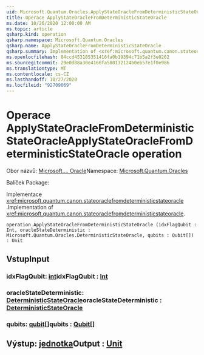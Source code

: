 ```yaml
---
uid: Microsoft.Quantum.Oracles.ApplyStateOracleFromDeterministicStateOracle
title: Operace ApplyStateOracleFromDeterministicStateOracle
ms.date: 10/26/2020 12:00:00 AM
ms.topic: article
qsharp.kind: operation
qsharp.namespace: Microsoft.Quantum.Oracles
qsharp.name: ApplyStateOracleFromDeterministicStateOracle
qsharp.summary: Implementation of <xref:microsoft.quantum.canon.stateoraclefromdeterministicstateoracle>.
ms.openlocfilehash: 84ccd453185351416fa0b19394c71b5a2f3e0262
ms.sourcegitcommit: 29e0d88a30e4166fa580132124b0eb57e1f0e986
ms.translationtype: MT
ms.contentlocale: cs-CZ
ms.lasthandoff: 10/27/2020
ms.locfileid: "92709069"
---
```

# <a name="applystateoraclefromdeterministicstateoracle-operation"></a><span data-ttu-id="52b14-102">Operace ApplyStateOracleFromDeterministicStateOracle</span><span class="sxs-lookup"><span data-stu-id="52b14-102">ApplyStateOracleFromDeterministicStateOracle operation</span></span>

<span data-ttu-id="52b14-103">Obor názvů: [Microsoft.... Oracle](xref:Microsoft.Quantum.Oracles)</span><span class="sxs-lookup"><span data-stu-id="52b14-103">Namespace: [Microsoft.Quantum.Oracles](xref:Microsoft.Quantum.Oracles)</span></span>

<span data-ttu-id="52b14-104">Balíček [](https://nuget.org/packages/)</span><span class="sxs-lookup"><span data-stu-id="52b14-104">Package: [](https://nuget.org/packages/)</span></span>


<span data-ttu-id="52b14-105">Implementace <xref:microsoft.quantum.canon.stateoraclefromdeterministicstateoracle> .</span><span class="sxs-lookup"><span data-stu-id="52b14-105">Implementation of <xref:microsoft.quantum.canon.stateoraclefromdeterministicstateoracle>.</span></span>

```qsharp
operation ApplyStateOracleFromDeterministicStateOracle (idxFlagQubit : Int, oracleStateDeterministic : Microsoft.Quantum.Oracles.DeterministicStateOracle, qubits : Qubit[]) : Unit
```


## <a name="input"></a><span data-ttu-id="52b14-106">Vstup</span><span class="sxs-lookup"><span data-stu-id="52b14-106">Input</span></span>

### <a name="idxflagqubit--int"></a><span data-ttu-id="52b14-107">idxFlagQubit: [int](xref:microsoft.quantum.lang-ref.int)</span><span class="sxs-lookup"><span data-stu-id="52b14-107">idxFlagQubit : [Int](xref:microsoft.quantum.lang-ref.int)</span></span>




### <a name="oraclestatedeterministic--deterministicstateoracle"></a><span data-ttu-id="52b14-108">oracleStateDeterministic: [DeterministicStateOracle](xref:Microsoft.Quantum.Oracles.DeterministicStateOracle)</span><span class="sxs-lookup"><span data-stu-id="52b14-108">oracleStateDeterministic : [DeterministicStateOracle](xref:Microsoft.Quantum.Oracles.DeterministicStateOracle)</span></span>




### <a name="qubits--qubit"></a><span data-ttu-id="52b14-109">qubits: [qubit](xref:microsoft.quantum.lang-ref.qubit)[]</span><span class="sxs-lookup"><span data-stu-id="52b14-109">qubits : [Qubit](xref:microsoft.quantum.lang-ref.qubit)[]</span></span>





## <a name="output--unit"></a><span data-ttu-id="52b14-110">Výstup: [jednotka](xref:microsoft.quantum.lang-ref.unit)</span><span class="sxs-lookup"><span data-stu-id="52b14-110">Output : [Unit](xref:microsoft.quantum.lang-ref.unit)</span></span>

